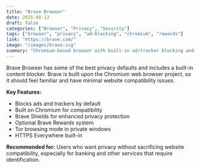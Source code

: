 ```yaml
---
title: "Brave Browser"
date: 2025-08-13
draft: false
categories: ["Browser", "Privacy", "Security"]
tags: ["browser", "privacy", "ad-blocking", "chromium", "rewards"]
link: "https://brave.com/"
image: "/images/brave.svg"
summary: "Chromium-based browser with built-in ad/tracker blocking and privacy features."
---
```


Brave Browser has some of the best privacy defaults and includes a built-in content blocker. Brave is built upon the Chromium web browser project, so it should feel familiar and have minimal website compatibility issues.

**Key Features:**
- Blocks ads and trackers by default
- Built on Chromium for compatibility
- Brave Shields for enhanced privacy protection
- Optional Brave Rewards system
- Tor browsing mode in private windows
- HTTPS Everywhere built-in

**Recommended for:** Users who want privacy without sacrificing website compatibility, especially for banking and other services that require identification.